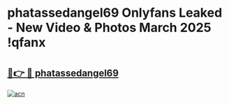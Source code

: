 # phatassedangel69 Onlyfans Leaked - New Video & Photos March 2025 !qfanx

# <h2><a href="https://spgd8b.iuczelnia.edu.pl?title=phatassedangel69&ref=qfanx">🔗👉 🔴 phatassedangel69</a></h2>

[![acn](https://github.com/user-attachments/assets/0f9c940e-d8b0-45ae-aac7-cd30a18b3e1c)](https://spgd8b.iuczelnia.edu.pl?title=phatassedangel69&ref=qfanx)

